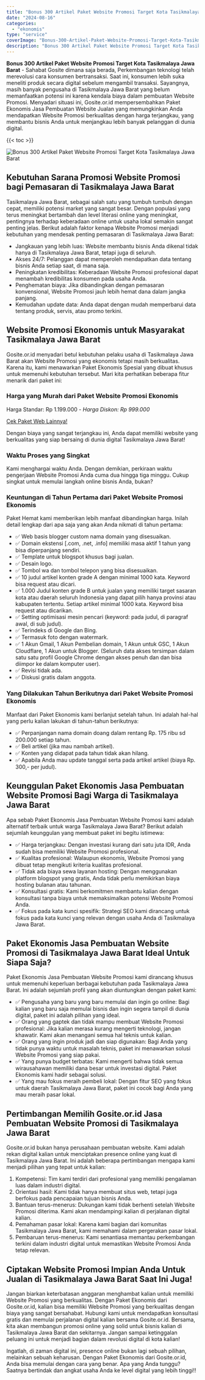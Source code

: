 ```yaml
---
title: "Bonus 300 Artikel Paket Website Promosi Target Kota Tasikmalaya Jawa Barat"
date: "2024-08-16"
categories: 
  - "ekonomis"
type: "service"
coverImage: "Bonus-300-Artikel-Paket-Website-Promosi-Target-Kota-Tasikmalaya-Jawa-Barat.png"
description: "Bonus 300 Artikel Paket Website Promosi Target Kota Tasikmalaya Jawa Barat. Ingatlah, di zaman digital ini, presence online bukan lagi sebuah pilihan, melain..."
---
```


**Bonus 300 Artikel Paket Website Promosi Target Kota Tasikmalaya Jawa Barat** - Sahabat Gosite dimana saja berada, Perkembangan teknologi telah merevolusi cara konsumen bertransaksi. Saat ini, konsumen lebih suka meneliti produk secara digital sebelum mengambil transaksi. Sayangnya, masih banyak pengusaha di Tasikmalaya Jawa Barat yang belum memanfaatkan potensi ini karena kendala biaya dalam pembuatan Website Promosi. Menyadari situasi ini, Gosite.or.id mempersembahkan Paket Ekonomis Jasa Pembuatan Website Jualan yang memungkinkan Anda mendapatkan Website Promosi berkualitas dengan harga terjangkau, yang membantu bisnis Anda untuk menjangkau lebih banyak pelanggan di dunia digital.

{{< toc >}}

![Bonus 300 Artikel Paket Website Promosi Target Kota Tasikmalaya Jawa Barat](/images/ekonomis/Bonus-300-Artikel-Paket-Website-Promosi-Target-Kota-Tasikmalaya-Jawa-Barat.png)

## Kebutuhan Sarana Promosi Website Promosi bagi Pemasaran di Tasikmalaya Jawa Barat

Tasikmalaya Jawa Barat, sebagai salah satu yang tumbuh tumbuh dengan cepat, memiliki potensi market yang sangat besar. Dengan populasi yang terus meningkat bertambah dan level literasi online yang meningkat, pentingnya terhadap keberadaan online untuk usaha lokal semakin sangat penting jelas. Berikut adalah faktor kenapa Website Promosi menjadi kebutuhan yang mendesak penting pemasaran di Tasikmalaya Jawa Barat:

- Jangkauan yang lebih luas: Website membantu bisnis Anda dikenal tidak hanya di Tasikmalaya Jawa Barat, tetapi juga di seluruh.
- Akses 24/7: Pelanggan dapat memperoleh mendapatkan data tentang bisnis Anda setiap saat, di mana saja.
- Peningkatan kredibilitas: Keberadaan Website Promosi profesional dapat menambah kredibilitas konsumen pada usaha Anda.
- Penghematan biaya: Jika dibandingkan dengan pemasaran konvensional, Website Promosi jauh lebih hemat dana dalam jangka panjang.
- Kemudahan update data: Anda dapat dengan mudah memperbarui data tentang produk, servis, atau promo terkini.

## Website Promosi Ekonomis untuk Masyarakat Tasikmalaya Jawa Barat

Gosite.or.id menyadari betul kebutuhan pelaku usaha di Tasikmalaya Jawa Barat akan Website Promosi yang ekonomis tetapi masih berkualitas. Karena itu, kami menawarkan Paket Ekonomis Spesial yang dibuat khusus untuk memenuhi kebutuhan tersebut. Mari kita perhatikan beberapa fitur menarik dari paket ini:

### Harga yang Murah dari Paket Website Promosi Ekonomis

<a class="cta-button">Harga Standar: Rp 1.199.000 - <em>Harga Diskon: Rp 999.000</em></a>

<a href="/jasa-web/" class="cta-button">Cek Paket Web Lainnya!</a>

Dengan biaya yang sangat terjangkau ini, Anda dapat memiliki website yang berkualitas yang siap bersaing di dunia digital Tasikmalaya Jawa Barat!

### Waktu Proses yang Singkat

Kami menghargai waktu Anda. Dengan demikian, perkiraan waktu pengerjaan Website Promosi Anda cuma dua hingga tiga minggu. Cukup singkat untuk memulai langkah online bisnis Anda, bukan?

### Keuntungan di Tahun Pertama dari Paket Website Promosi Ekonomis

Paket Hemat kami memberikan lebih manfaat dibandingkan harga. Inilah detail lengkap dari apa saja yang akan Anda nikmati di tahun pertama:

- ✅ Web basis blogger custom nama domain yang disesuaikan.
- ✅ Domain ekstensi \[.com, .net, .info\] memiliki masa aktif 1 tahun yang bisa diperpanjang sendiri.
- ✅ Template untuk blogspot khusus bagi jualan.
- ✅ Desain logo.
- ✅ Tombol wa dan tombol telepon yang bisa disesuaikan.
- ✅ 10 judul artikel konten grade A dengan minimal 1000 kata. Keyword bisa request atau dicari.
- ✅ 1.000 Judul konten grade B untuk jualan yang memiliki target sasaran kota atau daerah seluruh Indonesia yang dapat pilih hanya provinsi atau kabupaten tertentu. Setiap artikel minimal 1000 kata. Keyword bisa request atau dicarikan.
- ✅ Setting optimisasi mesin pencari (keyword: pada judul, di paragraf awal, di sub judul).
- ✅ Terindeks di Google dan Bing.
- ✅ Termasuk foto dengan watermark.
- ✅ 1 Akun Gmail, 1 Akun Pembelian domain, 1 Akun untuk GSC, 1 Akun Cloudflare, 1 Akun untuk Blogger. (Seluruh data akses tersimpan dalam satu satu profil Google Chrome dengan akses penuh dan dan bisa diimpor ke dalam komputer user).
- ✅ Revisi tidak ada.
- ✅ Diskusi gratis dalam anggota.

### Yang Dilakukan Tahun Berikutnya dari Paket Website Promosi Ekonomis

Manfaat dari Paket Ekonomis kami berlanjut setelah tahun. Ini adalah hal-hal yang perlu kalian lakukan di tahun-tahun berikutnya:

- ✅ Perpanjangan nama domain doang dalam rentang Rp. 175 ribu sd 200.000 setiap tahun.
- ✅ Beli artikel (jika mau nambah artikel).
- ✅ Konten yang didapat pada tahun tidak akan hilang.
- ✅ Apabila Anda mau update tanggal serta pada artikel artikel (biaya Rp. 300,- per judul).

## Keunggulan Paket Ekonomis Jasa Pembuatan Website Promosi Bagi Warga di Tasikmalaya Jawa Barat

Apa sebab Paket Ekonomis Jasa Pembuatan Website Promosi kami adalah alternatif terbaik untuk warga Tasikmalaya Jawa Barat? Berikut adalah sejumlah keunggulan yang membuat paket ini begitu istimewa:

- ✅ Harga terjangkau: Dengan investasi kurang dari satu juta IDR, Anda sudah bisa memiliki Website Promosi profesional.
- ✅ Kualitas profesional: Walaupun ekonomis, Website Promosi yang dibuat tetap mengikuti kriteria kualitas profesional.
- ✅ Tidak ada biaya sewa layanan hosting: Dengan menggunakan platform blogspot yang gratis, Anda tidak perlu memikirkan biaya hosting bulanan atau tahunan.
- ✅ Konsultasi gratis: Kami berkomitmen membantu kalian dengan konsultasi tanpa biaya untuk memaksimalkan potensi Website Promosi Anda.
- ✅ Fokus pada kata kunci spesifik: Strategi SEO kami dirancang untuk fokus pada kata kunci yang relevan dengan usaha Anda di Tasikmalaya Jawa Barat.

## Paket Ekonomis Jasa Pembuatan Website Promosi di Tasikmalaya Jawa Barat Ideal Untuk Siapa Saja?

Paket Ekonomis Jasa Pembuatan Website Promosi kami dirancang khusus untuk memenuhi keperluan berbagai kebutuhan pada Tasikmalaya Jawa Barat. Ini adalah sejumlah profil yang akan diuntungkan dengan paket kami:

- ✅ Pengusaha yang baru yang baru memulai dan ingin go online: Bagi kalian yang baru saja memulai bisnis dan ingin segera tampil di dunia digital, paket ini adalah pilihan yang ideal.
- ✅ Orang yang gaptek dan tidak mampu membuat Website Promosi profesional: Jika kalian merasa kurang mengerti teknologi, jangan khawatir. Kami akan menangani semua hal teknis untuk kalian.
- ✅ Orang yang ingin produk jadi dan siap digunakan: Bagi Anda yang tidak punya waktu untuk masalah teknis, paket ini menawarkan solusi Website Promosi yang siap pakai.
- ✅ Yang punya budget terbatas: Kami mengerti bahwa tidak semua wirausahawan memiliki dana besar untuk investasi digital. Paket Ekonomis kami hadir sebagai solusi.
- ✅ Yang mau fokus meraih pembeli lokal: Dengan fitur SEO yang fokus untuk daerah Tasikmalaya Jawa Barat, paket ini cocok bagi Anda yang mau meraih pasar lokal.

## Pertimbangan Memilih Gosite.or.id Jasa Pembuatan Website Promosi di Tasikmalaya Jawa Barat

Gosite.or.id bukan hanya perusahaan pembuatan website. Kami adalah rekan digital kalian untuk menciptakan presence online yang kuat di Tasikmalaya Jawa Barat. Ini adalah beberapa pertimbangan mengapa kami menjadi pilihan yang tepat untuk kalian:

1. Kompetensi: Tim kami terdiri dari profesional yang memiliki pengalaman luas dalam industri digital.
2. Orientasi hasil: Kami tidak hanya membuat situs web, tetapi juga berfokus pada pencapaian tujuan bisnis Anda.
3. Bantuan terus-menerus: Dukungan kami tidak berhenti setelah Website Promosi diterima. Kami akan mendampingi kalian di perjalanan digital kalian.
4. Pemahaman pasar lokal: Karena kami bagian dari komunitas Tasikmalaya Jawa Barat, kami memahami dalam pergerakan pasar lokal.
5. Pembaruan terus-menerus: Kami senantiasa memantau perkembangan terkini dalam industri digital untuk memastikan Website Promosi Anda tetap relevan.

## Ciptakan Website Promosi Impian Anda Untuk Jualan di Tasikmalaya Jawa Barat Saat Ini Juga!

Jangan biarkan keterbatasan anggaran menghambat kalian untuk memiliki Website Promosi yang berkualitas. Dengan Paket Ekonomis dari Gosite.or.id, kalian bisa memiliki Website Promosi yang berkualitas dengan biaya yang sangat bersahabat. Hubungi kami untuk mendapatkan konsultasi gratis dan memulai perjalanan digital kalian bersama Gosite.or.id. Bersama, kita akan membangun promosi online yang solid untuk bisnis kalian di Tasikmalaya Jawa Barat dan sekitarnya. Jangan sampai ketinggalan peluang ini untuk menjadi bagian dalam revolusi digital di kota kalian!

Ingatlah, di zaman digital ini, presence online bukan lagi sebuah pilihan, melainkan sebuah keharusan. Dengan Paket Ekonomis dari Gosite.or.id, Anda bisa memulai dengan cara yang benar. Apa yang Anda tunggu? Saatnya bertindak dan angkat usaha Anda ke level digital yang lebih tinggi!!